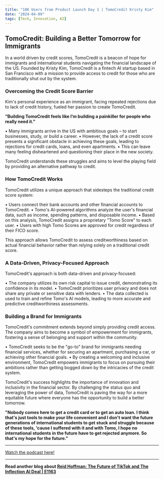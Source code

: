 ```yaml
---
title: "10K Users from Product Launch Day 1 | TomoCredit Kristy Kim"
date: "2024-04-09"
tags: [Tech, Innovation, AI]
---
```


## TomoCredit: Building a Better Tomorrow for Immigrants

In a world driven by credit scores, TomoCredit is a beacon of hope for immigrants and international students navigating the financial landscape of the US. Founded by Kristy Kim, TomoCredit is a fintech AI startup based in San Francisco with a mission to provide access to credit for those who are traditionally shut out by the system.

### Overcoming the Credit Score Barrier

Kim's personal experience as an immigrant, facing repeated rejections due to lack of credit history, fueled her passion to create TomoCredit.  

**“Building TomoCredit feels like I’m building a painkiller for people who really need it."**

• Many immigrants arrive in the US with ambitious goals – to start businesses, study, or build a career. 
• However, the lack of a credit score presents a significant obstacle in achieving these goals, leading to rejections for credit cards, loans, and even apartments. 
• This can leave many feeling disheartened and questioning their place in the new society.

TomoCredit understands these struggles and aims to level the playing field by providing an alternative pathway to credit.

### How TomoCredit Works

TomoCredit utilizes a unique approach that sidesteps the traditional credit score system:

• Users connect their bank accounts and other financial accounts to TomoCredit.
• Tomo's AI-powered algorithms analyze the user's financial data, such as income, spending patterns, and disposable income.
• Based on this analysis, TomoCredit assigns a proprietary "Tomo Score" to each user.
• Users with high Tomo Scores are approved for credit regardless of their FICO score.

This approach allows TomoCredit to assess creditworthiness based on actual financial behavior rather than relying solely on a traditional credit score. 

### A Data-Driven, Privacy-Focused Approach

TomoCredit's approach is both data-driven and privacy-focused:

• The company utilizes its own risk capital to issue credit, demonstrating its confidence in its model.
• TomoCredit prioritizes user privacy and does not share any private or sensitive data with lenders.
• The data collected is used to train and refine Tomo's AI models, leading to more accurate and predictive creditworthiness assessments.

### Building a Brand for Immigrants

TomoCredit's commitment extends beyond simply providing credit access.  The company aims to become a symbol of empowerment for immigrants, fostering a sense of belonging and support within the community.

• TomoCredit seeks to be the "go-to" brand for immigrants needing financial services, whether for securing an apartment, purchasing a car, or achieving other financial goals.
• By creating a welcoming and inclusive environment, TomoCredit empowers immigrants to focus on pursuing their ambitions rather than getting bogged down by the intricacies of the credit system.

TomoCredit's success highlights the importance of innovation and inclusivity in the financial sector. By challenging the status quo and leveraging the power of data, TomoCredit is paving the way for a more equitable future where everyone has the opportunity to build a better tomorrow.

**"Nobody comes here to get a credit card or to get an auto loan. I think that's just tools to make your life convenient and I don't want the future generations of international students to get stuck and struggle because of these tools, 'cause I suffered with it and with Tomo, I hope no international students in the future have to get rejected anymore. So that's my hope for the future."**

---

<a href="https://youtube.com/watch?v=JiSjMKptCKY" target="_blank">Watch the podcast here!</a>


---

**Read another blog about [Reid Hoffman: The Future of TikTok and The Inflection AI Deal | E1163](./20240610-reidhoffman-20vcwithharrystebbings)**